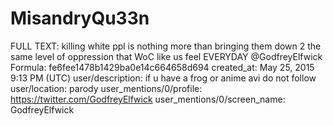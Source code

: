 # MisandryQu33n

FULL TEXT: killing white ppl is nothing more than bringing them down 2 the same level of oppression that WoC like us feel EVERYDAY @GodfreyElfwick
Formula: fe6fee1478b1429ba0e14c664658d694
created_at: May 25, 2015 9:13 PM (UTC)
user/description: if u have a frog or anime avi do not follow
user/location: parody
user_mentions/0/profile: https://twitter.com/GodfreyElfwick
user_mentions/0/screen_name: GodfreyElfwick